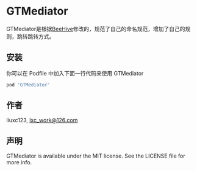 # GTMediator

GTMediator是根据[BeeHive](https://github.com/alibaba/BeeHive)修改的，规范了自己的命名规范，增加了自己的规则，跳转跳转方式。


## 安装

你可以在 Podfile 中加入下面一行代码来使用 GTMediator

```ruby
pod 'GTMediator'
```

## 作者

liuxc123, lxc_work@126.com

## 声明

GTMediator is available under the MIT license. See the LICENSE file for more info.


